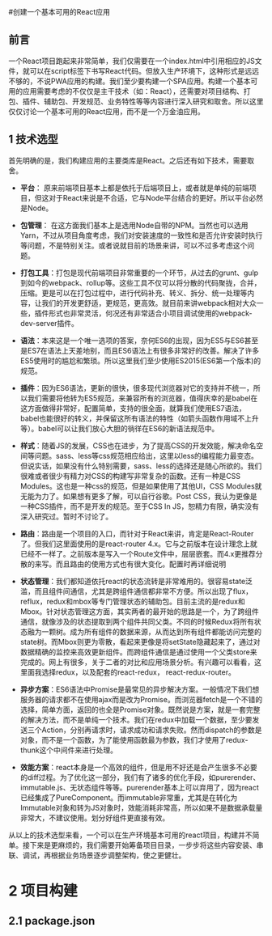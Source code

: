 #创建一个基本可用的React应用

## 前言
   一个React项目跑起来非常简单，我们仅需要在一个index.html中引用相应的JS文件，就可以在script标签下书写React代码。但放入生产环境下，这种形式是远远不够的，不说PWA应用的构建。我们至少要构建一个SPA应用。构建一个基本可用的应用需要考虑的不仅仅是主干技术（如：React），还需要对项目结构、打包、插件、辅助包、开发规范、业务特性等等内容进行深入研究和取舍。所以这里仅仅讨论一个基本可用的React应用，而不是一个万金油应用。

## 1 技术选型
   首先明确的是，我们构建应用的主要类库是React。之后还有如下技术，需要取舍。
- **平台**： 原来前端项目基本上都是依托于后端项目上，或者就是单纯的前端项目，但这对于React来说是不合适，它与Node平台结合的更好。所以平台必然是Node。

- **包管理**： 在这方面我们基本上是选用Node自带的NPM。当然也可以选用Yarn，不过从项目角度考虑，我们对安装速度的一致性和是否允许安装时执行等问题，不是特别关注。或者说就目前的场景来讲，可以不过多考虑这个问题。

- **打包工具**：打包是现代前端项目非常重要的一个环节，从过去的grunt、gulp到如今的webpack、rollup等。这些工具不仅可以将分散的代码聚拢，合并，压缩。更是可以在打包过程中，进行代码补充、转义、拆分、统一处理等内容，让我们的开发更舒适，更规范，更高效。就目前来讲webpack相对大众一些，插件形式也非常灵活，何况还有非常适合小项目调试使用的webpack-dev-server插件。

- **语法**：本来这是一个唯一选项的答案，奈何ES6的出现，因为ES5与ES6甚至是ES7在语法上天差地别，而且ES6语法上有很多非常好的改善。解决了许多ES5使用时的尴尬和繁琐。所以这里我们至少使用ES2015(ES6第一个版本)的规范。

- **插件**：因为ES6语法，更新的很快，很多现代浏览器对它的支持并不统一，所以我们需要将他转为ES5规范，来兼容所有的浏览器，值得庆幸的是babel在这方面做得非常好，配置简单，支持的很全面，就算我们使用ES7语法，babel也能很好的转义，并保留这所有语法的特性（如箭头函数作用域不上升等）。babel可以让我们放心大胆的徜徉在ES6的新语法规范中。

- **样式**：随着JS的发展，CSS也在进步，为了提高CSS的开发效能，解决命名空间等问题。sass、less等css规范相应给出，这里以less的编程能力最变态。但说实话，如果没有什么特别需要，sass、less的选择还是随心所欲的。我们很难或者很少有精力对CSS的构建写非常复杂的函数。还有一种是CSS Modules。这也是一种css的规范，但是如果使用了其他UI，CSS Modules就无能为力了。如果想有更多了解，可以自行谷歌。Post CSS，我认为更像是一种CSS插件，而不是开发的规范。至于CSS In JS，恕精力有限，确实没有深入研究过。暂时不讨论了。

- **路由**：路由是一个项目的入口，而针对于React来讲，肯定是React-Router了。但我们这里面使用的是react-router 4.x。它与之前版本在设计理念上就已经不一样了。之前版本是写入一个Route文件中，层层嵌套。而4.x更推荐分散的来写。而且路由的使用方式也有很大变化。配置时再详细说明

- **状态管理**：我们都知道依托react的状态流转是非常难用的。很容易state泛滥，而且组件间通信，尤其是跨组件通信都非常不方便。所以出现了flux，reflux，redux和mbox等专门管理状态的辅助包。目前主流的是redux和Mbox。针对状态管理这方面，其实两者的最开始的思路是一个，为了跨组件通信，就像涉及的状态提取到两个组件共同父类。不同的时候Redux将所有状态融为一颗树。成为所有组件的数据来源，从而达到所有组件都能访问完整的state树。而Mbox则更为零散，看起来更像是将setState隐藏起来了，通过对数据精确的监控来高效更新组件。而跨组件通信是通过使用一个父类store来完成的。网上有很多，关于二者的对比和应用场景分析。有兴趣可以看看，这里面我选择redux，以及配套的react-redux， react-redux-router。

- **异步方案**：ES6语法中Promise是最常见的异步解决方案。一般情况下我们想服务器的请求都不在使用ajax而是改为Promise。而浏览器fetch是一个不错的选择，简单方面，返回的也全是Promise对象。既然说是方案，就是一套完整的解决方法，而不是单纯一个技术。我们在redux中加载一个数据，至少要发送三个Action，分别再请求时，请求成功和请求失败。然而dispatch的参数是对象，而不是一个函数，为了能使用函数最为参数，我们才使用了redux-thunk这个中间件来进行处理。

- **效能方案**：react本身是一个高效的组件，但是用不好还是会产生很多不必要的diff过程。为了优化这一部分，我们有了诸多的优化手段，如purerender、immutable.js、无状态组件等等。purerender基本上可以弃用了，因为react已经集成了PureComponent。而immutable非常重，尤其是在转化为Immutable对象和转为JS对象时，效能消耗非常高，所以如果不是数据承载量非常大，不建议使用。划分好组件更直接有效。

从以上的技术选型来看，一个可以在生产环境基本可用的react项目，构建并不简单。接下来是更麻烦的，我们需要开始筹备项目目录，一步步将这些内容安装、串联、调试，再根据业务场景逐步调整架构，使之更健壮。

# 2 项目构建

## 2.1 package.json